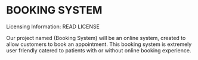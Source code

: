 BOOKING SYSTEM
===
Licensing Information: READ LICENSE

Our project named (Booking System) will be an online system, created to allow customers to book an appointment. This booking system is extremely user friendly catered to patients with or without online booking experience. 
